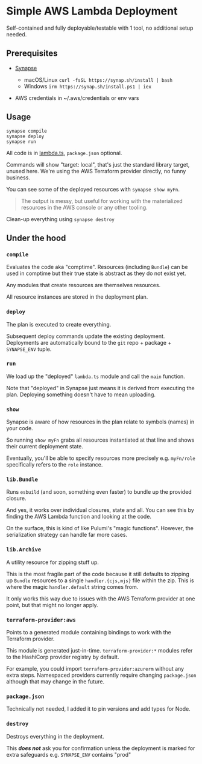 # Simple AWS Lambda Deployment

Self-contained and fully deployable/testable with 1 tool, no additional setup needed.

## Prerequisites
* [Synapse](https://github.com/Cohesible/synapse#installation)
    * macOS/Linux `curl -fsSL https://synap.sh/install | bash`
    * Windows `irm https://synap.sh/install.ps1 | iex`

* AWS credentials in ~/.aws/credentials or env vars

## Usage

```
synapse compile
synapse deploy
synapse run
```

All code is in [lambda.ts](/lambda.ts), `package.json` optional.

Commands will show "target: local", that's just the standard library target, unused here. We're using the AWS Terraform provider directly, no funny business. 

You can see some of the deployed resources with `synapse show myFn`. 
> The output is messy, but useful for working with the materialized resources in the AWS console or any other tooling.

Clean-up everything using `synapse destroy`

## Under the hood

### `compile`

Evaluates the code aka "comptime". Resources (including `Bundle`) can be used in comptime but their true state is abstract as they do not exist yet.

Any modules that create resources are themselves resources.

All resource instances are stored in the deployment plan.

### `deploy`

The plan is executed to create everything. 

Subsequent deploy commands update the existing deployment. Deployments are automatically bound to the `git` repo + package + `SYNAPSE_ENV` tuple.

### `run`

We load up the "deployed" `lambda.ts` module and call the `main` function. 

Note that "deployed" in Synapse just means it is derived from executing the plan. Deploying something doesn't have to mean uploading.

### `show`

Synapse is aware of how resources in the plan relate to symbols (names) in your code. 

So running `show myFn` grabs all resources instantiated at that line and shows their current deployment state. 

Eventually, you'll be able to specify resources more precisely e.g. `myFn/role` specifically refers to the `role` instance.

### `lib.Bundle`

Runs `esbuild` (and soon, something even faster) to bundle up the provided closure. 

And yes, it works over individual closures, state and all. You can see this by finding the AWS Lambda function and looking at the code.

On the surface, this is kind of like Pulumi's "magic functions". However, the serialization strategy can handle far more cases.

### `lib.Archive`

A utility resource for zipping stuff up. 

This is the most fragile part of the code because it still defaults to zipping up `Bundle` resources to a single `handler.{cjs,mjs}` file within the zip. This is where the magic `handler.default` string comes from.

It only works this way due to issues with the AWS Terraform provider at one point, but that might no longer apply.

### `terraform-provider:aws`

Points to a generated module containing bindings to work with the Terraform provider.

This module is generated just-in-time. `terraform-provider:*` modules refer to the HashiCorp provider registry by default. 

For example, you could import `terraform-provider:azurerm` without any extra steps. Namespaced providers currently require changing `package.json` although that may change in the future.

### `package.json`

Technically not needed, I added it to pin versions and add types for Node.

### `destroy`

Destroys everything in the deployment. 

This **_does not_** ask you for confirmation unless the deployment is marked for extra safeguards e.g. `SYNAPSE_ENV` contains "prod"

